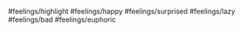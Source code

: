 
#feelings/highlight
#feelings/happy
#feelings/surprised
#feelings/lazy 
#feelings/bad 
#feelings/euphoric 

